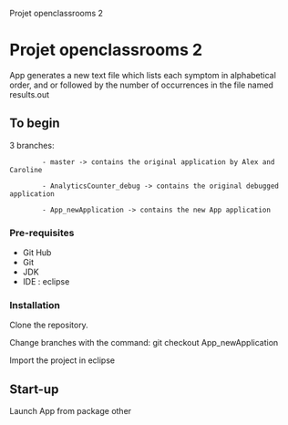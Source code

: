 Projet openclassrooms 2


# Projet openclassrooms 2

App generates a new text file which lists each symptom in alphabetical order, 
and or followed by the number of occurrences in the file named results.out
             
           

## To begin

  3 branches:  
            
            - master -> contains the original application by Alex and Caroline

            - AnalyticsCounter_debug -> contains the original debugged application

            - App_newApplication -> contains the new App application



### Pre-requisites

- Git Hub
- Git
- JDK
- IDE : eclipse

### Installation

Clone the repository.

Change branches with the command: git checkout App_newApplication

Import the project in eclipse

## Start-up

Launch App from package other

